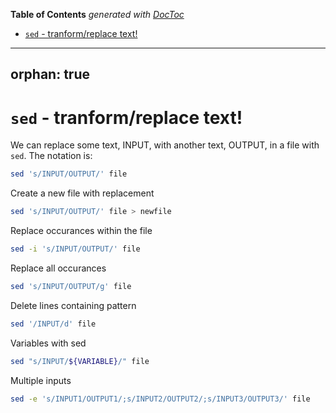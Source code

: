 <!-- START doctoc generated TOC please keep comment here to allow auto update -->
<!-- DON'T EDIT THIS SECTION, INSTEAD RE-RUN doctoc TO UPDATE -->
**Table of Contents**  *generated with [DocToc](https://github.com/thlorenz/doctoc)*

- [`sed` - tranform/replace text!](#sed---tranformreplace-text)

<!-- END doctoc generated TOC please keep comment here to allow auto update -->

---
orphan: true
---

# `sed` - tranform/replace text!

We can replace some text, INPUT, with another text, OUTPUT, in a file with `sed`. The notation is:

```bash
sed 's/INPUT/OUTPUT/' file
```

Create a new file with replacement

```bash
sed 's/INPUT/OUTPUT/' file > newfile
```

Replace occurances within the file

```bash
sed -i 's/INPUT/OUTPUT/' file
```

Replace all occurances

```bash
sed 's/INPUT/OUTPUT/g' file
```

Delete lines containing pattern

```bash
sed '/INPUT/d' file
```

Variables with sed

```bash
sed "s/INPUT/${VARIABLE}/" file
```

Multiple inputs

```bash
sed -e 's/INPUT1/OUTPUT1/;s/INPUT2/OUTPUT2/;s/INPUT3/OUTPUT3/' file
```

